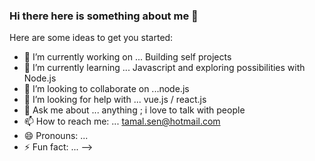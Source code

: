 ### Hi there here is something about me 👋

Here are some ideas to get you started:

- 🔭 I’m currently working on ... Building self projects 
- 🌱 I’m currently learning ... Javascript and exploring possibilities with Node.js
- 👯 I’m looking to collaborate on ...node.js
- 🤔 I’m looking for help with ... vue.js / react.js
- 💬 Ask me about ... anything ; i love to talk with people
- 📫 How to reach me: ... tamal.sen@hotmail.com 
- 😄 Pronouns: ...
- ⚡ Fun fact: ... 
-->
